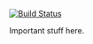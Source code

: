 [![Build Status](https://home.danielc.us:14443/buildStatus/icon?job=instavote%2Fworker-build)](https://home.danielc.us:14443/job/instavote/job/worker-build/)

Important stuff here.
